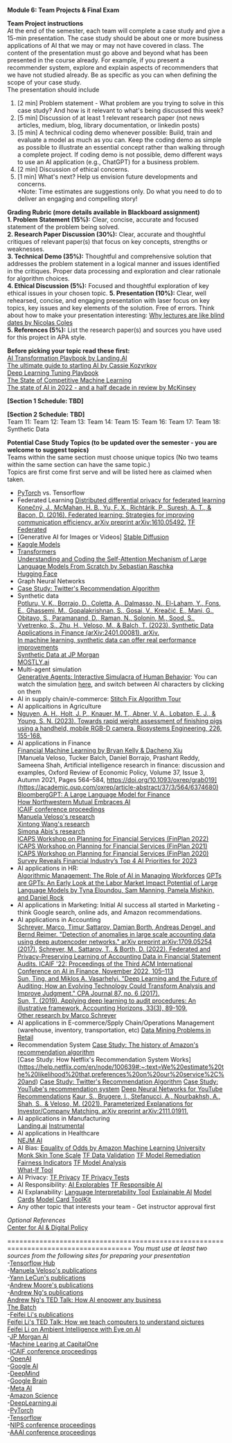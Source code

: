 **Module 6: Team Projects & Final Exam**

**Team Project instructions**  
At the end of the semester, each team will complete a case study and give a 15-min presentation.
The case study should be about one or more business applications of AI that we may or may not have covered in class.
The content of the presentation must go above and beyond what has been presented in the course already.
For example, if you present a recommender system, explore and explain aspects of recommenders that we have not studied already.
Be as specific as you can when defining the scope of your case study.  
The presentation should include  
1. [2 min] Problem statement - What problem are you trying to solve in this case study? And how is it relevant to what's being discussed this week?  
2. [5 min] Discussion of at least 1 relevant research paper (not news articles, medium, blog, library documentation, or linkedin posts)
3. [5 min] A technical coding demo whenever possible: Build, train and evaluate a model as much as you can. Keep the coding demo as simple as possible to illustrate an essential concept rather than walking through a complete project. If coding demo is not possible, demo different ways to use an AI application (e.g., ChatGPT) for a business problem.  
4. [2 min] Discussion of ethical concerns.  
5. [1 min] What's next? Help us envision future developments and concerns.    
*Note: Time estimates are suggestions only. Do what you need to do to deliver an engaging and compelling story!

**Grading Rubric (more details available in Blackboard assignment)**  
**1. Problem Statement (15%):** Clear, concise, accurate and focused statement of the problem being solved.  
**2. Research Paper Discussion (30%):** Clear, accurate and thoughtful critiques of relevant paper(s) that focus on key concepts, strengths or weaknesses.  
**3. Technical Demo (35%):** Thoughtful and comprehensive solution that addresses the problem statement in a logical manner and issues identified in the critiques. Proper data processing and exploration and clear rationale for algorithm choices.  
**4. Ethical Discussion (5%):** Focused and thoughtful exploration of key ethical issues in your chosen topic.
**5. Presentation (10%):** Clear, well rehearsed, concise, and engaging presentation with laser focus on key topics, key issues and key elements of the solution. Free of errors. Think about how to make your presentation interesting: [Why lectures are like blind dates by Nicolas Coles](https://www.nature.com/articles/d41586-022-01798-6)   
**5. References (5%):** List the research paper(s) and sources you have used for this project in APA style.  

**Before picking your topic read these first:**  
[AI Transformation Playbook by Landing.AI](https://landing.ai/resource/ai-transformation-playbook/)  
[The ultimate guide to starting AI by Cassie Kozyrkov](https://www.linkedin.com/pulse/ultimate-guide-starting-ai-cassie-kozyrkov/)   
[Deep Learning Tuning Playbook](https://github.com/google-research/tuning_playbook)  
[The State of Competitive Machine Learning](https://mlcontests.com/state-of-competitive-machine-learning-2022/)  
[The state of AI in 2022 - and a half decade in review by McKinsey](https://www.mckinsey.com/capabilities/quantumblack/our-insights/the-state-of-ai-in-2022-and-a-half-decade-in-review)  

**[Section 1 Schedule: TBD]**  
  
**[Section 2 Schedule: TBD]**  
Team 11:
Team 12: 
Team 13:
Team 14:
Team 15:
Team 16:
Team 17:
Team 18: Synthetic Data

**Potential Case Study Topics (to be updated over the semester - you are welcome to suggest topics)**  
Teams within the same section must choose unique topics (No two teams within the same section can have the same topic.)  
Topics are first come first serve and will be listed here as claimed when taken.  

- [PyTorch](https://pytorch.org/) vs. Tensorflow
- Federated Learning
    [Distributed differential privacy for federated learning](https://ai.googleblog.com/2023/03/distributed-differential-privacy-for.html)
    [Konečný, J., McMahan, H. B., Yu, F. X., Richtárik, P., Suresh, A. T., & Bacon, D. (2016). Federated learning: Strategies for improving communication efficiency. arXiv preprint arXiv:1610.05492.](https://arxiv.org/abs/1610.05492)
    [TF Federated](https://www.tensorflow.org/federated)  
- [Generative AI for Images or Videos]
  [Stable Diffusion](https://stablediffusionweb.com/)  
- [Kaggle Models](https://www.kaggle.com/discussions/product-feedback/391200?utm_medium=email&utm_source=gamma&utm_campaign=models-launch-2023)  
- [Transformers](https://amatriain.net/blog/transformer-models-an-introduction-and-catalog-2d1e9039f376/)  
     [Understanding and Coding the Self-Attention Mechanism of Large Language Models From Scratch by Sebastian Raschka](https://sebastianraschka.com/blog/2023/self-attention-from-scratch.html?mibextid=Zxz2cZ)  
     [Hugging Face](https://huggingface.co/)  
- Graph Neural Networks
- [Case Study: Twitter's Recommendation Algorithm](https://blog.twitter.com/engineering/en_us/topics/open-source/2023/twitter-recommendation-algorithm)  
- Synthetic data  
  [Potluru, V. K., Borrajo, D., Coletta, A., Dalmasso, N., El-Laham, Y., Fons, E., Ghassemi, M., Gopalakrishnan, S., Gosai, V., Kreačić, E., Mani, G., Obitayo, S., Paramanand, D., Raman, N., Solonin, M., Sood, S., Vyetrenko, S., Zhu, H., Veloso, M., & Balch, T. (2023). Synthetic Data Applications in Finance (arXiv:2401.00081). arXiv.](https://doi.org/10.48550/arXiv.2401.00081)  
  [In machine learning, synthetic data can offer real performance improvements](https://news.mit.edu/2022/synthetic-data-ai-improvements-1103)  
  [Synthetic Data at JP Morgan](https://www.jpmorgan.com/synthetic-data)  
  [MOSTLY.ai](https://mostly.ai/)
- Multi-agent simulation  
    [Generative Agents: Interactive Simulacra of Human Behavior](https://arxiv.org/abs/2304.03442): You can watch the simulation [here](https://lnkd.in/eUNPPNyC), and switch between AI characters by clicking on them  
- AI in supply chain/e-commerce:  [Stitch Fix Algorithm Tour](https://algorithms-tour.stitchfix.com/)   
- AI applicaitions in Agriculture  
- [Nguyen, A. H., Holt, J. P., Knauer, M. T., Abner, V. A., Lobaton, E. J., & Young, S. N. (2023). Towards rapid weight assessment of finishing pigs using a handheld, mobile RGB-D camera. Biosystems Engineering, 226, 155-168.](https://www.sciencedirect.com/science/article/pii/S1537511023000107?dgcid=coauthor)  
- AI applications in Finance  
  [Financial Machine Learning by Bryan Kelly & Dacheng Xiu](https://bfi.uchicago.edu/wp-content/uploads/2023/07/BFI_WP_2023-100.pdf)  
  [Manuela Veloso, Tucker Balch, Daniel Borrajo, Prashant Reddy, Sameena Shah, Artificial intelligence research in finance: discussion and examples, Oxford Review of Economic Policy, Volume 37, Issue 3, Autumn 2021, Pages 564–584, https://doi.org/10.1093/oxrep/grab019](https://academic.oup.com/oxrep/article-abstract/37/3/564/6374680)  
    [BloombergGPT: A Large Language Model for Finance](https://arxiv.org/abs/2303.17564)  
    [How Northwestern Mutual Embraces AI](https://sloanreview.mit.edu/article/how-northwestern-mutual-embraces-ai/?utm_source=linkedin&utm_medium=social&utm_campaign=sm-direct)  
    [ICAIF conference proceedings](https://dl.acm.org/conference/icaif)  
    [Manuela Veloso's research](http://www.cs.cmu.edu/~mmv/Veloso.html)  
    [Xintong Wang's research](https://xintongemilywang.github.io/)  
    [Simona Abis's research](https://scholar.google.com/citations?user=7U9pqdMAAAAJ)  
    [ICAPS Workshop on Planning for Financial Services (FinPlan 2022)](https://icaps22.icaps-conference.org/workshops/FinPlan/)  
    [ICAPS Workshop on Planning for Financial Services (FinPlan 2021)](https://icaps21.icaps-conference.org/workshops/FinPlan/)  
    [ICAPS Workshop on Planning for Financial Services (FinPlan 2020)](https://icaps20subpages.icaps-conference.org/workshops/finplan/)  
    [Survey Reveals Financial Industry’s Top 4 AI Priorities for 2023](https://blogs.nvidia.com/blog/2023/02/02/financial-industry-ai-survey/)  
- AI applications in HR:  
    [Algorithmic Management: The Role of AI in Managing Workforces](https://sloanreview.mit.edu/article/algorithmic-management-the-role-of-ai-in-managing-workforces/)
    [GPTs are GPTs: An Early Look at the Labor Market Impact Potential of Large Language Models by Tyna Eloundou, Sam Manning, Pamela Mishkin, and Daniel Rock](https://arxiv.org/abs/2303.10130)  
- AI applications in Marketing: Initial AI success all started in Marketing - think Google search, online ads, and Amazon recommendations.  
- AI applications in Accounting  
    [Schreyer, Marco, Timur Sattarov, Damian Borth, Andreas Dengel, and Bernd Reimer. "Detection of anomalies in large scale accounting data using deep autoencoder networks." arXiv preprint arXiv:1709.05254 (2017).](https://arxiv.org/abs/1709.05254)
    [Schreyer, M., Sattarov, T., & Borth, D. (2022). Federated and Privacy-Preserving Learning of Accounting Data in Financial Statement Audits. ICAIF '22: Proceedings of the Third ACM International Conference on AI in Finance, November 2022, 105–113](https://dl.acm.org/doi/10.1145/3533271.3561674)  
    [Sun, Ting, and Miklos A. Vasarhelyi. "Deep Learning and the Future of Auditing: How an Evolving Technology Could Transform Analysis and Improve Judgment." CPA Journal 87, no. 6 (2017).](https://www-proquest-com.proxy.wm.edu/docview/2213055096?pq-origsite=gscholar&fromopenview=true)  
    [Sun, T. (2019). Applying deep learning to audit procedures: An illustrative framework. Accounting Horizons, 33(3), 89-109.](https://publications.aaahq.org/accounting-horizons/article-abstract/33/3/89/2426/Applying-Deep-Learning-to-Audit-Procedures-An?redirectedFrom=fulltext)  
    [Other research by Marco Schreyer](https://scholar.google.com/citations?user=O6V5YkEAAAAJ&hl=en)  
- AI applications in E-commerce/Spply Chain/Operations Management (warehouse, inventory, transportation, etc)
  [Data Mining Problems in Retail](https://highlyscalable.wordpress.com/2015/03/10/data-mining-problems-in-retail/)  
- Recommendation System
  [Case Study: The history of Amazon's recommendation algorithm](https://www.amazon.science/the-history-of-amazons-recommendation-algorithm)    
  [Case Study: How Netflix's Recommendation System Works]  (https://help.netflix.com/en/node/100639#:~:text=We%20estimate%20the%20likelihood%20that,preferences%20on%20our%20service%2C%20and)
  [Case Study: Twitter's Recommendation Algorithm](https://blog.twitter.com/engineering/en_us/topics/open-source/2023/twitter-recommendation-algorithm)
  [Case Study: YouTube's recommendation system](https://blog.youtube/inside-youtube/on-youtubes-recommendation-system/)
  [Deep Neural Networks for YouTube Recommendations](https://dl.acm.org/doi/abs/10.1145/2959100.2959190)
  [Kaur, S., Brugere, I., Stefanucci, A., Nourbakhsh, A., Shah, S., & Veloso, M. (2021). Parameterized Explanations for Investor/Company Matching. arXiv preprint arXiv:2111.01911.](https://arxiv.org/abs/2111.01911)  
- AI applications in Manufacturing  
    [Landing.ai](https://landing.ai/)
    [Instrumental](https://instrumental.com/)
- AI applications in Healthcare  
  [NEJM AI](https://ai.nejm.org/)   
- AI Bias:
      [Equality of Odds by Amazon Machine Learning University](https://mlu-explain.github.io/equality-of-odds/)  
      [Monk Skin Tone Scale](https://www.skintone.google/)
      [TF Data Validation](https://www.tensorflow.org/tfx/guide/tfdv)
      [TF Model Remediation](https://www.tensorflow.org/responsible_ai/model_remediation)
      [Fairness Indicators](https://www.tensorflow.org/responsible_ai/fairness_indicators/guide)
      [TF Model Analysis](https://www.tensorflow.org/tfx/model_analysis/install)  
      [What-If Tool](https://pair-code.github.io/what-if-tool/)
- AI Privacy:
      [TF Privacy](https://www.tensorflow.org/responsible_ai/privacy/guide)
      [TF Privacy Tests](https://blog.tensorflow.org/2020/06/introducing-new-privacy-testing-library.html?_gl=1*1p30nlg*_ga*MTIwMTc0NTIyOS4xNjc1NjIzNDYw*_ga_W0YLR4190T*MTY3OTUxMzk0My43My4xLjE2Nzk1MTQ2NDkuMC4wLjA.)
- AI Responsibility:
      [AI Explorables](https://pair.withgoogle.com/explorables/)
      [TF Responsible AI](https://www.tensorflow.org/responsible_ai) 
- AI Explanability:
      [Language Interpretability Tool](https://pair-code.github.io/lit/)
      [Explainable AI](https://cloud.google.com/explainable-ai)
      [Model Cards](https://modelcards.withgoogle.com/about)
      [Model Card ToolKit](https://www.tensorflow.org/responsible_ai/model_card_toolkit/guide)  
 - Any other topic that interests your team - Get instructor approval first

*Optional References*  
[Center for AI & Digital Policy](https://www.caidp.org/)  
 
=====================================================================================
*You must use at least two sources from the following sites for preparing your presentation*  
-[Tensorflow Hub](https://www.tensorflow.org/hub)  
-[Manuela Veloso's publications](http://www.cs.cmu.edu/~mmv/Veloso.html)  
-[Yann LeCun's publications](https://scholar.google.com/citations?hl=en&user=WLN3QrAAAAAJ)  
-[Andrew Moore's publications](https://scholar.google.com/citations?hl=en&user=PbfkKLcAAAAJ)  
-[Andrew Ng's publications](https://scholar.google.com/citations?hl=en&user=mG4imMEAAAAJ)  
    [Andrew Ng's TED Talk: How AI enpower any business](https://www.ted.com/talks/andrew_ng_how_ai_could_empower_any_business?language=en)  
    [The Batch](https://www.deeplearning.ai/the-batch/)  
-[Feifei Li's publications](https://scholar.google.com/citations?user=rDfyQnIAAAAJ&hl=en&oi=ao)  
    [Feifei Li's TED Talk: How we teach computers to understand pictures](https://youtu.be/40riCqvRoMs)  
    [Feifei Li on Ambient Intelligence with Eye on AI](https://www.eye-on.ai/podcast-044)  
-[JP Morgan AI](https://www.jpmorgan.com/technology/artificial-intelligence)  
-[Machine Learing at CapitalOne](https://www.capitalone.com/tech/machine-learning/?gclid=CjwKCAiA2L-dBhACEiwAu8Q9YD7j7BaUQ6QMRoYlEjIultzy3iWhhHLefxbp3qXdaKjD6kUnVDC19RoCOBMQAvD_BwE)  
-[ICAIF conference proceedings](https://dl.acm.org/conference/icaif)  
-[OpenAI](https://openai.com/)  
-[Google AI](https://ai.google/)  
-[DeepMind](https://www.deepmind.com/)  
-[Google Brain](https://research.google/teams/brain/)  
-[Meta AI](https://ai.facebook.com/)  
-[Amazon Science](https://www.amazonscience/research-areas)  
-[DeepLearning.ai](https://www.deeplearning.ai/)  
-[PyTorch](https://pytorch.org/)  
-[Tensorflow](https://www.tensorflow.org/)  
-[NIPS conference proceedings](https://proceedings.neurips.cc/)  
-[AAAI conference proceedings](https://aaai.org/Library/conferences-library.php)  
